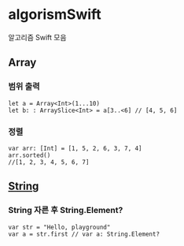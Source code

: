 # algorismSwift
알고리즘 Swift 모음

## Array
### 범위 출력

~~~
let a = Array<Int>(1...10)
let b: : ArraySlice<Int> = a[3..<6] // [4, 5, 6]
~~~

### 정렬

~~~
var arr: [Int] = [1, 5, 2, 6, 3, 7, 4]
arr.sorted()
//[1, 2, 3, 4, 5, 6, 7]
~~~

## [String](https://developer.apple.com/documentation/swift/string)

### String 자른 후 String.Element?
~~~
var str = "Hello, playground"
var a = str.first // var a: String.Element?

~~~